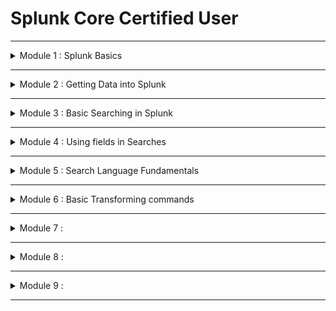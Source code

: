 # Splunk Core Certified User


---
<details>
  <summary> Module 1 : Splunk Basics </summary>

- What is Splunk?
- Basic Splunk Components
    - Processing Components
        - Forwarders, Indexers, Search Heads
    - Management Components 
        - Deployment server
        - Indexer Cluser Manager
        - Search head cluster deployer
        - License Manager
        - Monitoring Console

- Splunk Components
    - Splunk Forwarders
        - Universal forwarders ( for prods)
            - Separate executable with reduced functionality
            - Main function is to collect and send data
        - Heavy forwarders
            - Configure from full Splunk enterprise installation.
            - Can parse and filter data before forwarding.

    - Splunk Indexers (Search Peer)
        - It is a splunk enterprise instance that processes and writes data into repositories as events
        - Indexers can do processing
            - Transform raw data into events (parsing)
            - NOTE: Heavy forwarders can also parse data as well.
            - Assign metada - source, sourcetype (json, csv, etc), host (host machine that is actually sending the data to the Splunk)
            - Identify or create timestamps
            - After all the processing is done, indexers will write data to data repositories known as indexes in disk.
            - Default indexes
                - Main
                - _internal - Splunk own logs
            - Repositories containing files with index data are called buckets.
            - Example index structure

            ```
            Repositories
            Home Path
                Hot Bucket - data is actively ingested into hot bucket. Write only happen in Hot Bucket.
                Warm Bucket
            Cold Path
                Cold Bucket - Retention. If reach over the retention period, data will be frozen. 
            Thawed Path
                Frozen to thawed buckets
            ```
        - Indexer Cluster
            - Group indexers together to provide data replication
            - Cluster Manager coordinates replication activities and manages the Cluster
    - **Exam Tips**
        - Splunk components that transforms raw data into events.
            - Indexers
            - Heavy forwarders
        - Splunk components that saves data into disk
            - ONLY indexers can write to Hot Bucket disk
        - Licensing meter runs during indexing

 - Search Head
    - Allow users to write search queries (SPL) to search the indexed data
    - Distributes search requests to the indexers and merges the result back to the user
    - Extract fields and create other knowledge objects such as 
        - Reports
        - Alerts
        - Visualizations
        - Dashboards
    
    - Search Head Cluster
        - Group search heads with identical configuration
        - Search requests from users are balanced across Search Head (SH) group - load balancing
        - Managed by a Cluster Captain
            - Coordinates job scheduling among SH members
            - Coordinates replication activities
        - Cluster Deployer
            - This is a management component that distributes apps and other configurations to Cluster members
            - Distributes content, configuration, apps to other groups of Splunk instances (deployment clients)
            - Distributed content is known as deployment apps
            - Used mostly distribute apps to Splunk Forwarders
    - **Exam Tips**
        - Splunk component that let users write SPL queries ==> Search Head

- Forwarder Management
    - Deployment server GUI accessible within Splunk Web
    - Provides a way to configure deployment server and monitor updates
- License Manager
    - Hosts licenses and assigns license volumne to other Splunk Components (License peers) in a distributed deployment
    - License meter runs during indexing
    - License Types:
        - Volumne based
        - Infrastructure based
        - Access to Splunk features
- Monitoring Console
    - Used to view topology and performance information about your Splunk deployment
    - Monitor dashboards, use data from Splunk internal logs

- Splunk Web User Interface 
    - Access Splunk Web UI using a browser
    - Default Splunk Enterprise port is 8000
    - Local Machine : http://localhost:8000
    - Remote Instance (VM) : http://<instanceIP address>:8000
    - Provides access to Splunk features
        - Available features depend on role of user
        - Three main out of the box roles
            - User
            - Power
            - Admin 
    - Includes apps to extend functionality
        - Default App examples:
            - Home App
            - Search & Reporting App
        - Create Custom apps
        - Download apps from Splunkbase

    - **Exam Tips**
        - Default port of Splunk web ==> 8000
        - Splunk default app examples 
            - Home App
            - Search & Reporting App

- Splunk Apps
    - Splunk Apps are custom solutions that allow you to extend the functionality of the Splunk platform
    - What can Splunk app do?
        - Separate workspaces for different use cases to co-exist on single Splunk instance
            - Alerts
            - Reports
            - Dashboards
        - Custom configurations to ingest data
        - Collections of 
            - Data inputs
            - UI elements
            - Knowledge objects - fields extraction
    - Where to find apps?
        - Browse to find apps within Splunk Enterprise
        - Splunkbase, https://splunkbase.splunk.com/
    - **Exam Tips**
        - What are the use cases of Splunk apps?
        - Access Splunk apps in Splunkbase

- Splunkbase
    - Download eventgen

- Settings
    - Knowledge
        - Create and manage knowledge objects
        - Major menu items available to user and power roles
    - System
        - System settings
        - Licensing
        - Restart Splunk from GUI
    - Data
        - Create indexes and configure data inputs
        - Configure data forwarding and receiving
    - Distributed environment
        - Indexer clustering
        - Forwarder management
        - Data Fabric
        - Federated search
        - Distributed search 
    - Exam tip
        - What can be changed using account settings and preferences?
            - full name, email, password, timezone, background screen, etc.

- Search & Reporting App
    - Default app that provides an interface to search, analyze and vistualize data in Splunk
    - Search Bar - 
    - App Navigation Bar
    - Timerange
    - Search modes
        - fast mode
        - smart mode
        - verbose mode - least performance
    - Search history
    - Data summary
        - Use the Data Summary tab to quickly learn about the data present in your Splunk deployment
            - View count of events by :
                - Hosts
                - Sources
                - SourceTypes
    - Exam Tips
        - Quick way to understand your data in your deployment.
        - Fields present under data summary 
- Splunk Roles and Users
    - Roles 
        - admin
            - Access to all settings
            - can_delete
        - power
            - Have limited access to settings
            - Create and publish (share) knowledge objects
            - Assign to power users
        - splunk_system_role
        - user
            - Limited access to settings
            - Create private knowledge objects
            - Assign to basic users
    - Exam Tips
        - Role permissions. Which roles have minimum and maximum permissions
        - How many main roles in Splunk by default
            - min roles are user, power, admin
    - Question
        - Q1: Which of the following Splunk components typically resides on machines where data originates?
            - Forwarders are installed on host machines to collect data and send to Splunk for indexing.
        - Q2: Which Splunk component transforms raw data into events and distributes the results to an index?
            -  Indexer is the Splunk component that processes and writes data into repositories (indexes) as events.
        - Q3: Which component of Splunk is primarily responsible for saving data?
            - Indexer is the Splunk component that processes and writes data (saves data) into repositories (indexes) as events.
        - Q4: Three basic components of Splunk are?
            - Basic components are the processing components - Forwarder, Indexer, Search Head
        - Q5: What is Splunk?
            - Splunk is a software platform to search, analyze and vistualize the machine-generated data
        - Q6: Which component of Splunk let us write SPL query to find the required data?
            -  The Search Head allows users to write search queries using Splunk Search Processing Language (SPL) to search indexed data.
        - Q7: Which of the following Splunk Components can perform log filtering/parsing?
            - While universal forwarders can only collect and send data, heavy forwarders can parse and filter data.
        - Q8: Which of the following is true about user account settings and preferences?
            - You can configure Full name, Time zone and Default app under account settings and preferences in the account menu.
        - Q9: A collection of items containing things such as data inputs, UI elements, and knowledge objects is known as what?
            - Apps are collections of data inputs, UI elements, and knowledge objects.
        - Q10: Splunk Apps are used for the following:
            - 
        - Q11: Which is a default app for Splunk Enterprise?
            - Splunk comes out-of-the box with default apps such as Home App, Search & Reporting App.
        - Q12: How many main roles do you have in Splunk?
            - Splunk comes out-of-the box with 3 main roles: User, Power, Admin
        - Q13: What is the default web port used by Splunk?
            - Default port to access Splunk Web UI is 8000.

- Useful references
    - https://www.aplura.com/splunk-best-practices/
    - https://medium.com/@byanalytixlabs/understanding-the-splunk-architecture-key-components-and-best-practices-7f6161762328
</details>

---

<details>
  <summary> Module 2 : Getting Data into Splunk </summary>

- Ways to ingest data into Splunk
    - What data to ingest into Splunk?
        - Get data from files and directories
            - Monitor files and directories
            - Upload static files
        - Get data from network sources
            - Data that come over a network port
            - Both TCP and UDP protocols are supported
        - Get data from window sources
            - Window event logs
            - windows registry
            - Windows management instrumentation (WMI)
            - Active directory
            - Performance Monitoring
        - Get data from other sources
            - API
            - DB
            - Metrics
            - FIFO queues

    - How to ingest data into splunk
        - Use existing apps and add-ons: First check, if there is an existing add-ons
            - e.g. Splunk add-on for windows
            - Splunk add-on for AWS
            - Splunk DB connect
            - Splunk Stream
        - Find apps and add-ons on Splunkbase
        - Use forwarders to get data
            - install forwarders on the sources generating data.
            - Use Heavy Forwarders if more processing is needed before ingestion
        - Use HTTP event collector (HEC)
            - Use HEC to get data from source via HTTP or HTTPs protocol
        - For custom data, use scripted or module inputs

- Splunk index time process - end of end process consisting of three phases
    - Input Phase
        - Handled at the data source
            - Universal forwarder
            - HF
        - data sources are open and read
        - COnfigurations are applied to entire streams
        - data sent out for indexing
    - Parsing Phase
        - Handled at :
            - indexer
            - heavy forwarder
        - data is broken up into events
        - Extract defaul metadata fields
            - host
            - source
            - sourcetype
            - index ( defaults to main )
        - Identify and create timestamps
        - Identify line termination
    - Indexing Phase
        - Handled at : 
            - indexer
        - Run license meter
        - Build index data structures
        - Write data to disk

- Configuring data inputs
    - Add data inputs using one of the followin methods
        - Splunk Web
        - CLI
        - Config files - edit inputs.conf
        - Apps and add-ons from Splunkbase
    - Add data inputs using Splunk Web
        - Upload
            - Upload local files from your computer
            - Only get indexed once
        - Monitor
            - Monitor files and directories, network ports, etc.
            - Data located on Splunk enterprise instances
            - Useful for testing
        - Forward
            - Get data from remote machines over receiving port
            - Remote machines have forwarders installed
            - Mostly used in production environments
    
- Configuring data inputs - upload
    - select data source - file containing data to index
    - select a matching sourcetype from list of pretrained sourcetypes
        - sourcetype determined automatically but you can choose a different one from the dropdown.
        - you can also create a new sourcetype name
    
    - Input settings
        - Assing metadata values
        - Pick an index you want to place the data in
        - Review 
    - Data sources are from splunk
        - webserver 1, 2, 3
            - access.log, secure.log
        - localhost
            - Eventgen app, eventgen.conf
        - local host

- Adding training data - generate events

|Operating System| Default Splunk installation directory | Directory for app config files |
|---|---|---|
|Windows|C:\Program Files|Splunk|C:\Program files|Splunk\etc\apps|
|Linux|/opt/splunk|/opt/splunk/etc/apps|
|Mac OS|/Application/Splunk|/Application/Splunk/etc/apps|
- Adding training data - Overview
- Adding Training data - upload files
- Adding training data - Generating events

- **Quiz** - TB Added

</details>

---

<details>
  <summary> Module 3 :  Basic Searching in Splunk</summary>

- **Overview of Search & Reporting App**
    - New Search, fields, mode, job, etc.
- **Search with Keywords and Phrases**
    - Use keywords and phrases to retrieve matched events from the index
    - `index=main sourcetype=eventgen`
    - Match is performed against raw events in the _raw field.
    - To search matching phrases, use "double quotes" , "user ubuntu"
    - Scenario 1: Search events that match the following keywords for all time. Check which index(es) these events belong to.
        - invalid
        - amanda
        - Macintosh
        - telco01
    
    - Scenario 2 : Search events that match the following quoted phrase for all time. Check which index(es) these events belog to.
        - "user ubuntu"
        - "failed password"
        - "like gecko"
        - "Mac OS"
- **Use Wildcards**
  - Best practice, use Wildcards at the end of a term, e.g. pass*, fail*
  - Avoid using wildcards in the following situations:
    - Beginning of a string - *fail, *word
        - ==> search will look at every string, i.e., scan all events.
        - ==> can cause performance issues
    - Middle of a string - http*buttercupgames.com
        - ==> might cause inconsistent results especially in strings containing punctuation.

    - Scenario:
        - Search events that match the following terms with wildcards for all time. Compare execution times.
            - fail* with *fail
            - pass* with *word
            - http://www.buttercupgames.com with http*buttercupgames.com
        - Check for time taken --> Job --> Inspect Job
    - Exam tips : placement of wildcards in the search terms
- **Use boolean expressions (AND, OR, NOT operators)**
    - Boolean operators must be in uppercase
    - AND operator is implied between terms. Do not need to be explicitly specified.
        - Search for **failed passord** is the same as **failed AND password**
        - Not operators applies tot he term immediately following NOT
            - **user NOT administrator** ==> Search events that contain the word user and does not contain the word administrator
    - Scenario
        - Search events that match the following terms with Boolean operators for all time
            - failed password == failed AND password
            - invalid or macintosh
            - (www1 or www2) user amanda == (www1 or www2) AND user AND amanda
    - Exam tips
        - Which boolean operator is implied.
        - How to combine search terms with Boolean operators
        - Booleans in uppercase
    - Use Search Assistant - helps with writing searches by providing selections to complete search strings:
        - Marching terms in indexed data
        - Matching searches based on recent search history
        - Shows list of commands after first pipe (|)
        - You can select a term from the list to add to the search
        - Mouse over a command to get more info about the command
        - Search assistant also provides guidance to match parenthesis as you type.
            - When end parenthesis is typed, correspoinding beginning parenthesis is highlighted.
        - Search assistant is enabled by default, but can be disabled. Three modes:
            - full mode
                - Additionally displays count of how many times a term appears in indexed data.
                - Can be toggled using "Auto Open" option
            - compact mode - default
            - None (disable)
    - Scenario
        - Verify that the default search assistant mode is Compact.
        - Type the following keywords on the search bar to vertify search assistant:
            - Use - check for matching terms in indexed data.
            - (www1 - check for matching searches run rcently
                - select a recent search with parenthesis. Verify matching start parenthesis
            - telco01 | ==> check for commands after the pipe.
                - Mouse over a command to get information.
        - Change the search assistant mode to Full and verify that count of terms for search above.
        - Use the Auto Open option to toggle Full mode
        - Disable search assistant and verify that there are no selections provided for searches.

- **Use Search Assistant**
    - Search assistant helps with writing searches by providing selections to complete search strings.
    - You can select a term from the list to add to the search.
    - Mouse over a command to get more info about the command.
    - Search assistant is enabled by default but can be disabled. Three modes : 
        - Compact (default)
        - Full - get more info than compact mode.
        - None (disable)
    - Pipe character ==> you want command right after | 
    - e.g. `telco01 | stats count`

- **Identify Contents of search results**
    - timestamp
    - Splunk also extracts metadata fields at index time
        - host
        - source
        - sourcetype
        - index
    - Selected fields 
    - Terms that match the search are highlighted in search results.
    - When you click an item in the search results, you can drilldown to the following:
        - Add to search
        - Exclude from search
        - New search
    - Exam tips
        - Order of search results is reverse chronological order
        - Actions when clicking item on search results
        - Search result display options ==> raw, list, table
        - Metadata fields
- **Setting search time range**
    - Presets
        - real time
        - relative (historical)
        - other
    - Default time picker selection is last 24 hours
    - Time modifiers
        - earliest - `-24@h`
        - latest - `now`
        - It will overwrites the time range picker value
    - Relative time examples
        - earliest =-24h latest=now
        - earliest=-24h@h latest=now
    - Absolute time example
        - earliest=09/03/2024:00:00:00 latest=09/04/2023:23:00:00
        - s seconds
        - m minutes
        - d days
        - h hours
        - w weeks
        - mon months
        - y years
    - Snapping always rounds down to the nearest time unit specified 
        - If current time is 10:42:07, -4hr@h looks back to 06:00:00
        - If current time is 15:38:12, -30m@h looks back to 15:00:00 
    - Exam Tips
        - What UI component that allows for time selection - time range picker
        - setting time range using earliest and latest
        - time range picker options
            - presets, relative, real time, date range, date and time range, advanced
        - time unit abbreviations
            - s, m, d, h, w, mon, y
        - Difference between real-time and relative time   
            - real time vs historial 
    - earliest=-7d@d latest=now
    - earliest=-7d@d latest=0d
    - host01 OR host09 earliest=02/01/2025:05:00:00 latest=02/01/2025:14:00:00

- **Events Timeline**
    - Bin size (scale) of the timeline is shown on the legend
    - Formatting timeline
        - Hidden - hids the timeline
        - Compact - no labels on axis
        - Full
        - Linear scale
        - Log scale 

    - Zoom options
        - Zoom out 
            - Increases the size of the time bin in the legend. Re-executes the search 
        - Zoom to selection
            - Select a few bars and click `zoom to selection` to zoom in.
            - Decreases the size of bin
            - Re-executes the search
        - Deselect 
            - Cancel a selection 
    - Exam tips
        - Function of events timeline
        - Using click and drag on timeline
        - Timeline controls: Format, zoom out, zoom to selection, Deselect

- **Manage Search Jobs**
    - Every search you run is a job and generates a job Id
    - Job menu 
        - Change job settings
        - Send job to background
        - Inspect job 
        - Delete job 
    - Pause/Resume job
        - Pause a job while it's running and resume to finalize 
    - Stop job 
        - Will generate partial results
    - Share job 
        - Provides a link to bookmark or copy/share job
        - Extend retention of results to 7 days from default of 10 mins.
        - Give read permissions to everyone.
    - Export job 
        - Export search results as raw events (text file), CSV, XML, json
        - After using a transforming command, you no longer have raw events. ONLY CSV, XML, JSON available
    - Print job 
        - Print results or save as PDF 

    - Edit Job settings
        - permissions
            - by default, only owner can view the job (private).
            - When you share job link, read access is provided to everyone 
        - lifetime 
            - default job lifetime is 10mins.
            - When you share job link, lifetime is automatically extended to 7 days.
            - To keep results longer, save job as a report. 
    - Access saved Jobs
        - Activity -> Jobs
        - Show jobs run within last 10 mins (default)
        - Show jobs with lifetime extended to 7 days
        - To view jobs results, click on job link 
    - Exam tips 
        - default time to retain search job - 10 mins 
        - how to keep search results longer than 7 days - save the job as report 
        - What can you configure with job settings menu?
            - permission, job lifetime
        - Job details on activity menu 
        - 

- **View Search History**
    - Contains a list of most recently run ad-hoc searches
    - Use filter to find specific previously run searches
    - By default, contains 20 searches per page
    - Use time filter to set the Timerange
    - Use Add to search to run a previously run search 


</details>

---

<details>
  <summary> Module 4 :  Using fields in Searches</summary>

- **What are fields?**
    - Fields are searchable name/value pairs in your event data.
    - Searches using fields are more efficient than searches using keywords or quoted phrases
    - Fields can be extracted from data at index time and at search time
        - Index-time extractions
            - metadata fields : host, source, sourcetype, index.
            - Internal fields : _time, _raw, etc.
            - Custom Fields
        - Search-time extractions
            - Field discovery
                - automatically discover fields based on sourcetype and name/value pairs in your data
                - Enabled by default
                - In Fast mode, field discovery is disabled. You will see fields that are extracted at index time.
            - Custom fields
            - Ad-hoc search
    - Most data vendors have documentation for field name/value mappings that can be used to define extractions in Splunk 

    - Demo 
        - Run the query ==> "index=web sourcetype=access_combined" for all time
        - Identify metadata fields host, source, sourcetype, index and internal fields _time, _raw
        - Change search mode to Fast to disable field discovery. Revert to re-enable field discovery 
        - Identify data-specific fields for clientip, categortyId, status
    - Exam Tips:
        - Describe field discovery
        - Understand index and search time fields
        - Metadata fields
        - Internal fields 

        ```
            index=web sourcetype=access_combined
            | table _time, _raw
        ```

- **Using the Fields sidebar** 
    - Fields sidebar displays fields discovered in your events.
    - Fields groupings
        - Selected Fields
        - Interesting fields
    - Selected fields
        - By default, selected fields are host, source and sourcetype 
        - Can be configured to add/remove fields
        - Listed under every event.
    - Interesting Fields
        - Fields that appears in at least 20% of your events.
        - Can making Interesting Field as a selected field and vice versa 
    - All fields
        - Use this to see all fields in events
        - Will also include fields that appear in less than 20% of Events
    - Field characteristics 
        - If starts with #, it is numeric fields
        - If starts with a, it is Alphanumeric fields
        - If you see numbers next to the fields, it counts the unique values 
    - To make any field as a selected field:
        - Click on "All Fields"
        - Click the checkbox to the left of the field you want
        - FIeld will now show up in Selected fields list 
    - Field Window Shows   
        - Top 10 values of the field by count and percentage
        - Reports 
            - top values
            - top values by time - timechart of top values 
            - rare values - stats and Visualizations of bottom 20 values
            - Events with field - all events containing this field 
        - If field is an interesting field, click "Yes" to make it a selected field 
    - Demo 
        - Run the query "index=web sourcetype=access_combined" for All time 
        - Identify selected fields and confirm they show up under each event
        - Change JSESSIONID field from an interesting field to a selected field
        - Revert JSESSIONID to an interesting field. Make it a selected field using the "All Fields" option.
        - Identify numeric and Alphanumeric fields on the fields sidebar 
        - Click on productid field to check top 10 values. Open each report associated with this field 
        - Click on the numeric field status and confirm/vertify the following 3 additional reports:
            - Average over time 
            - Maximum value over time 
            - Minimum value over time 
    - Exam Tips 
        - Add fields to the field sidebar
        - Numeric, Alphanumeric fields, count of unique values
        - Default selected fields
        - Reports in field window 

- **Using fields in searches**
    - Search syntax is <field_name>=<field_value>
    - Using fields to search is more efficient than using keywords and quoted strings 
        - Use quotation marks for field names with spaces
        - `index=web fullName="Jane Austin"`
        - Case Sensitivity
            - fields names are case sensitive
                - `index=web action=addtocart`
                - `index=web Action=addtocart`
            - fields values not NOT case sensitive
                - `index=web action=addtocart`
                - `index=web action=ADDTOCART`
        - You can use wildcards with fields
            - `index=web action=addtocart JSESSION=SD2*`
        - You can use Boolean operators AND, OR, NOT with Fields
            - spce between is NOT
            - `index=main sourcetype="eventgen" (nodeName=host05 OR nodeName=host06) NOT partner=Telco04`
        - !, !=, >, < , <=, >=
    - Wildcards 
        - Use wildcards to match an unlimited number of characters in a field value
        - Wildcards can be used at the start, Middle and end of a field value 
        - Best practices
            - Avoid using wildcards at the beginning - all events will be scanned causing performance issues
            - Avoid using wildcards in the middle - will cause inconsistent results 
    - For fields with IP addresses, you can search with CIDR format 
        - Specify network IP and subnet mask : userIPAddress="192.168.180.0/24"
        - `index=main sourcetype=eventgen userIPAddress="192.168.180.0/24"`
    - Exam tips
        - Case Sensitivity of field names and values 
    - Demo
        - Run this query `index=main sourcetype=eventgen partner=telco04` for last 60 mins
        - To verify case Sensitivity, search with 
            - PARTNER=telco04 - Notice no results generated.
            - partner=TELCO04 - Notice results generated 
        - Using wildcards, find all numbers starting with 710 and all response codes starting with 4
        - Narrow the search down to all /24 IP addresses starting with 192.168.143 using:
            - Wildcards 
            - CIDR notation 

- **Boolean Operators** 
    - AND operator is implied.
    - Boolean operators are always uppercase. Narrow down the searches and improve performance
        - `index=web sourcetype=access_combined (host=Webserver1 OR host=Webserver2) NOT action=remove`
        - `index=web AND sourcetype=access_combined AND (host=Webserver1 OR host=Webserver2) NOT action=remove`
    - Exam Tips 
        - Which boolean operator is implied
        - Case of boolean operators 
        - Searches using boolean operators 
    - Demo 
        - Run the query `index=web sourcetype=access_combined` for last ALL Time 
        - Retrieve only events from Webserver1 and Webserver2
        - Exclude events that have action field value equal remove 
        - Insert AND operator in the query and verify results are the same 

- **Comparison Operators** 
    - Demo 
        - Run the query `index=web sourcetype=access_combined` for last ALL time 
        - Retrieve only events from webserver1 and Webserver2
        - Events having number of bytes greater than or equal to 3000
        - Exclude events with action field value of remove 
        - Events with status > 200 < 500

- **Difference between != and NOT** 
    - Both operators can be used to exclude events from your search 
    - In practice, they can produce different results. Example:
        - NOT will search : 
            - All events where action field exists, and value is different from remove 
            - All events where action field does not exist 
        - != will only search 
            - All events where action field exists, and value is differen from remove 
- **Search modes**
    - Fast mode
        - Best performance, speed over completeness
        - Field discovery disabled
        - No event list when using transforming commands 
    - Smart mode (default)
        - Balance speed and completeness
        - Field discovery is enabled
        - Behaves like fast mode when using transforming commands
    - Verbose Mode 
        - More data, least performance, completeness over speed
        - FIeld discovery is enabled
        - Shows event list when using tranforming commands

- **Search best practices** 
    - Specify indexes at the beginning of the search string 
        - can search without indexes but it is more efficient when specify them 
        - Examples 
            - index=main 
            - `index=web or index=security`
    - Avoid using wildcards at the beginning or middle of your search string, use * at the end
    - Use OR instead of wildcards when possible 
        - `process=su OR process=sudo`
    - Better to use inclusion than exclusion 
        - Inclusion : action=addtocart
        - Exclusion : NOT action=addtocart
    - Include as many search terms as possible to narrow down your results
    - Specify time to narrow down the results of your search. This is the most efficient filter 
    - Make your search terms as specific as possible
        - search for `Jane Austin`, inseat of `Jane`
    - Use filters as early as possible, eg. index=, sourcetype=, etc

</details>

---

<details>
  <summary> Module 5 : Search Language Fundamentals </summary>

- **Search language components, syntax and pipeline**
    - Search terms - basic search 
    - Apply search terms to retrieve data from the index(s)
        - keywrods, phrases, wildcards, booleans, etc.
    - Apply commands to events retrieved by Search Terms
        - Commands 
            - specifies what to do with results retrieved
            - Calculat statistics, generate charts, evaluate new fields, etc.
        - functions
            - Defines how to perform a task required by the command
            - Function arguments provide the variables needed for the function to work 
        - arguments
            - variables needed for the command to work 
            - Example: Command arguments can limit the number of results 
        - Clauses
            - Group or rename fields in your results 
    - A series of commands can be applied to data retrieved from the index 
        - Commands separated by pipe | character 
        - Next command applied to intermediate results by previous command
        - This is known as the search pipeline 
    - Example 
        - `index=main sourcetype=eventgen | eval callResult=if(responseCode==200, "Success", "Failure") | stats count BY callResult | rename callResult AS finalResult`
        - Clauses
            - BY callResult 
            - AS finalResult
        - Function arguments
            - responseCode == 200, "Success", "Failure"
        
- **Search pipeline readability**
    - Change the search bar theme - Preferences -> SPL Editor -> Themes 
        - Light Theme 
        - Dark theme 
        - Black on White
    - Activate search auto-format 
        - When enabled, each pipe character appears on a Separate line. This improves readability.
    - Add line numbers 
        - Line numbers will show next to each line in the search pipeline
    - Commands are in BLUE - eval, top, rename
    - Functions are in Purple - if, count 
    - Booleans and Clauses (command modifiers) are in Orange - AND, OR, NOT 
    - Command arguments are in Green - limit , span 

    ```
        index=main sourcetype=eventgen (nodeName=host01 OR nodeName=host02) NOT partner=Telco07 
        | eval CallResult=if(responseCode==200, "Success", "Failure")
        | top limit=0 CallResult
        | rename CallResult AS finalResult
    ```
- **Fields command**
    - Use the fields command to filter list of fields returned in search results
    - NOte that internal fields _raw and _time (timestamp) are returned by default
        - To include fields: 
            - Use fields ( or fields +) - default behaviour 
            - Only the specified fields are extracted.
            - Performance improvement on field extractions
        - To exclude fields 
            - Use fields - 
            - Happens after field extractions - no performance improvement 
- **Table and rename commands**
    - Table command creates a statistics table of the specified fields
    - Each row of the table represents an event, and the columns represent field names 
    - Columns are displayed in the order given in the command 
    - Use rename command to change the name of a field 
        - `rename method as "HTTP method", status as "HTTP status", clientip as Client_IPAddress`
        - Use double quotes when field names include spaces or special characters 
    ```
        index=web sourcetype=access_combined
        | table clientip, bytes, status, method, productId
        | rename method as "HTTP method", status as "HTTP status", clientip As CLient_IPAddress
    ```
- **Sort command**
    - Sort search results by specified fields
    - To sort in ascending order:
        - Use sort + <fieldname>
    - TO sort in descending order:
        - Use sort - <fieldname>
    - Use the limit argument to limit the number of results 
        - sort 20 - "HttP method"
    - To sort on multiple fields, use a space after a sort sign as per the fields order you want to sort
        - `sort -Client_IPAddress, "HTTP Method"`
        - `sort - Client_IPAddress, "HTTP Method"`
    ```
        index=web sourcetype=access_combined
        | table clientip, bytes, status, method, productId
        | rename method as "HTTP method", status as "HTTP status", clientip As CLient_IPAddress
        | sort - CLient_IPAddress, "HTTP status" limit 10
    ```
- **Dedup command**
    - Removes deuplicates from your results 
    - `dedup CLIent_IPAddress`
    - Uses identical combinations of field values 
        - `dedup Client_IPAddress, "HTTP Method"`
</details>

---

<details>
  <summary> Module 6 : Basic Transforming commands </summary>

- **What are transforming commands?**
    - Transforming commands are used to order search results into a table 
    - The transformed data can be used to create vistualizations.
    - Splunk Enterprise ships with multiple visualization types :
        - Charts - Line, Area, Column, Bar, Pie, Scatter, Bubble 
        - Gauges : Radial, Filler, Marker
        - Maps - Cluster, Choropleth
        - Single Value 
    - Transforming command examples : 
        - table, stats, top, rare, chart, timechart 
- **Using the stats command**
    - Use the stats command to perform statistical calculations on the data retrieved by search 
    - It's a requirement to use the stats command with statistics functions 
    - Statistics function examples : 
        - count 
            - counts the number of events 
            - use count() to count the number of events matching the argument
        - distinct_count, dc - count the number of unique values for a specified field 
        - sum - calculate the sum of values in a numeric field 
        - avg - calculate average of values in a numeric field 
        - list - list all values of a given field 
        - values - list all unique values of a given field 
        - max 
        - min - min value of a numeric field 

    - Exam tips 
        - Identify functions used with stats command 

- **Stats count function** 
    - Use the count function to return the number of events for current search 
    - Associates the number of results to count field by default 
    - To rename the count field, use the `AS` clause 
    - Passing field name as argument - count(fieldname)
        - Counts the number of events containing fieldname 
        - Example : count(zipCode)
    ```
        index=main sourcetype=eventgen
        | stats count(zipCode) as "Total Events with ZipCode"
    ```
    - Use the `BY` clause to return the count for different field combinations
    - Can use any number of fields in your events 
    ```
        index=main sourcetype=eventgen
        | stats count as "Total Events" by nodeName
    ```
    - Sort and give top 20 values 
    ```
        index=main sourcetype=eventgen
        | stats count(failureCode) as "Total Failure Code Counts" by nodeName, partner
        | sort 20 - "Total Failure Code Counts"
    ```
- **stats discint_count function** 
    - Use discint_count or dc() to get the unique values for a given field.
    - Example : How many different zip codes exist in the result set.
    ```
        index=main sourcetype=eventgen
        | stats distinct_count(zipCode) as "Number of zip codes", distinct_count(failureCode) as "Number of failure code"
    ```
    - Exam tips : 
        - Which command provides count of unique values?
        - Syntax of stats command with distinct_count function
- **stats sum and avg functions** 
    - Use sum() function to get the sum of values in a numeric field 
    - Use avg() function to get the average of values in a numeric field 
    - Demo 
        - Calculate the total duration of calls (in seconds) by partner, for calls with responseCode=200, in last 4 hours.
            - Round to seconds by removing millisection fraction. 
            - Convert the total time to Hours:Mins:Secs using the tostring function 
        - Calculate the average duration of calls (in seconds) by partner, for calls with responseCode=200, in last 24 hours.
            - Round to a precision of 2.
            - Convert the average time to Hours:Mins:Secs using the tostring function 
    ```
        index=main sourcetype=eventgen
        | stats sum(duration) as TotalCallTime by partner
        | eval TotalCallTime=round(TotalCallTime)
        | eval "Duration by partner"=tostring(TotalCallTime, "duration")
    ```
    - tostring() function - https://docs.splunk.com/Documentation/SCS/current/SearchReference/ConversionFunctions?#tostring.28.26lt.3Bvalue.26gt.3B.2C_.26lt.3Bformat.26gt.3B.29

    ```
        index=main sourcetype=eventgen responseCode=200
        | stats avg(duration) as AvgCallTime By partner
        | eval AvgCallTime=round(AvgCallTime,2)
        | eval "Avg Duration by Partner"=tostring(AvgCallTime, "duration")
    ```

- **stats list and values functions** 

- **combining functions** 

- **using the top command** 

- **using the rare command**

- **formatting statistics tables** 

- **Formatting visualisations** 


</details>

---

<details>
  <summary> Module 7 :  </summary>


</details>

---

<details>
  <summary> Module 8 :  </summary>


</details>

---

<details>
  <summary> Module 9 :  </summary>


</details>

---

